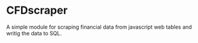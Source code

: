 CFDscraper
==========

A simple module for scraping financial data from javascript web tables and writig the data to SQL.
